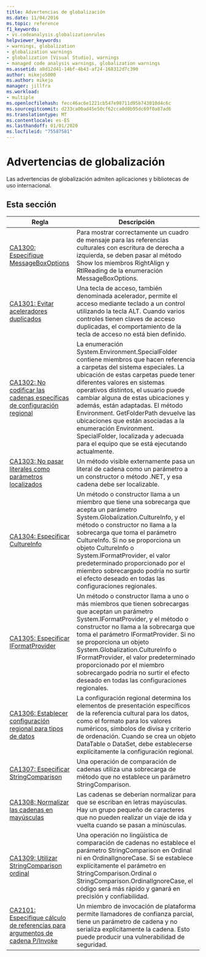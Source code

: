 ```yaml
---
title: Advertencias de globalización
ms.date: 11/04/2016
ms.topic: reference
f1_keywords:
- vs.codeanalysis.globalizationrules
helpviewer_keywords:
- warnings, globalization
- globalization warnings
- globalization [Visual Studio], warnings
- managed code analysis warnings, globalization warnings
ms.assetid: a8d12d41-14bf-4b43-af24-168312d7c390
author: mikejo5000
ms.author: mikejo
manager: jillfra
ms.workload:
- multiple
ms.openlocfilehash: fecc46ac6e1221cb547e98711d95b743010d4c6c
ms.sourcegitcommit: d233ca00ad45e50cf62cca0d0b95dc69f0a87ad6
ms.translationtype: MT
ms.contentlocale: es-ES
ms.lasthandoff: 01/01/2020
ms.locfileid: "75587581"
---
```

# <a name="globalization-warnings"></a>Advertencias de globalización
Las advertencias de globalización admiten aplicaciones y bibliotecas de uso internacional.

## <a name="in-this-section"></a>Esta sección

|Regla|Descripción|
|----------|-----------------|
|[CA1300: Especifique MessageBoxOptions](../code-quality/ca1300.md)|Para mostrar correctamente un cuadro de mensaje para las referencias culturales con escritura de derecha a izquierda, se deben pasar al método Show los miembros RightAlign y RtlReading de la enumeración MessageBoxOptions.|
|[CA1301: Evitar aceleradores duplicados](../code-quality/ca1301.md)|Una tecla de acceso, también denominada acelerador, permite el acceso mediante teclado a un control utilizando la tecla ALT. Cuando varios controles tienen claves de acceso duplicadas, el comportamiento de la tecla de acceso no está bien definido.|
|[CA1302: No codificar las cadenas específicas de configuración regional](../code-quality/ca1302.md)|La enumeración System.Environment.SpecialFolder contiene miembros que hacen referencia a carpetas del sistema especiales. La ubicación de estas carpetas puede tener diferentes valores en sistemas operativos distintos, el usuario puede cambiar alguna de estas ubicaciones y además, están adaptadas. El método Environment. GetFolderPath devuelve las ubicaciones que están asociadas a la enumeración Environment. SpecialFolder, localizada y adecuada para el equipo que se está ejecutando actualmente.|
|[CA1303: No pasar literales como parámetros localizados](../code-quality/ca1303.md)|Un método visible externamente pasa un literal de cadena como un parámetro a un constructor o método .NET, y esa cadena debe ser localizable.|
|[CA1304: Especificar CultureInfo](../code-quality/ca1304.md)|Un método o constructor llama a un miembro que tiene una sobrecarga que acepta un parámetro System.Globalization.CultureInfo, y el método o constructor no llama a la sobrecarga que toma el parámetro CultureInfo. Si no se proporciona un objeto CultureInfo o System.IFormatProvider, el valor predeterminado proporcionado por el miembro sobrecargado podría no surtir el efecto deseado en todas las configuraciones regionales.|
|[CA1305: Especificar IFormatProvider](../code-quality/ca1305.md)|Un método o constructor llama a uno o más miembros que tienen sobrecargas que aceptan un parámetro System.IFormatProvider, y el método o constructor no llama a la sobrecarga que toma el parámetro IFormatProvider. Si no se proporciona un objeto System.Globalization.CultureInfo o IFormatProvider, el valor predeterminado proporcionado por el miembro sobrecargado podría no surtir el efecto deseado en todas las configuraciones regionales.|
|[CA1306: Establecer configuración regional para tipos de datos](../code-quality/ca1306.md)|La configuración regional determina los elementos de presentación específicos de la referencia cultural para los datos, como el formato para los valores numéricos, símbolos de divisa y criterio de ordenación. Cuando se crea un objeto DataTable o DataSet, debe establecerse explícitamente la configuración regional.|
|[CA1307: Especificar StringComparison](../code-quality/ca1307.md)|Una operación de comparación de cadenas utiliza una sobrecarga de método que no establece un parámetro StringComparison.|
|[CA1308: Normalizar las cadenas en mayúsculas](../code-quality/ca1308.md)|Las cadenas se deberían normalizar para que se escriban en letras mayúsculas. Hay un grupo pequeño de caracteres que no pueden realizar un viaje de ida y vuelta cuando se pasan a minúsculas.|
|[CA1309: Utilizar StringComparison ordinal](../code-quality/ca1309.md)|Una operación no lingüística de comparación de cadenas no establece el parámetro StringComparison en Ordinal ni en OrdinalIgnoreCase. Si se establece explícitamente el parámetro en StringComparison.Ordinal o StringComparison.OrdinalIgnoreCase, el código será más rápido y ganará en precisión y confiabilidad.|
|[CA2101: Especifique cálculo de referencias para argumentos de cadena P/Invoke](../code-quality/ca2101.md)|Un miembro de invocación de plataforma permite llamadores de confianza parcial, tiene un parámetro de cadena y no serializa explícitamente la cadena. Esto puede producir una vulnerabilidad de seguridad.|
